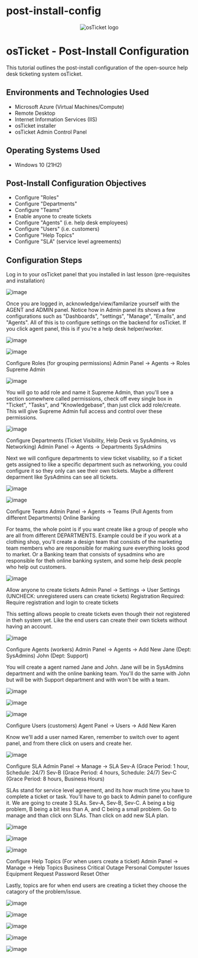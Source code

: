 # post-install-config
<p align="center">
<img src="https://i.imgur.com/Clzj7Xs.png" alt="osTicket logo"/>
</p>

<h1>osTicket - Post-Install Configuration</h1>
This tutorial outlines the post-install configuration of the open-source help desk ticketing system osTicket.<br />



<h2>Environments and Technologies Used</h2>

- Microsoft Azure (Virtual Machines/Compute)
- Remote Desktop
- Internet Information Services (IIS)
- osTicket installer
- osTicket Admin Control Panel

<h2>Operating Systems Used </h2>

- Windows 10</b> (21H2)

<h2>Post-Install Configuration Objectives</h2>

- Configure "Roles"
- Configure "Departments"
- Configure "Teams"
- Enable anyone to create tickets 
- Configure "Agents" (i.e. help desk employees)
- Configure "Users" (i.e. customers)
- Configure "Help Topics"
- Configure "SLA" (service level agreements)

<h2>Configuration Steps</h2>

Log in to your osTicket panel that you installed in last lesson (pre-requisites and installation)

![image](https://github.com/user-attachments/assets/c50351f7-58c0-4db7-b4ae-27a6e744a814)


Once you are logged in, acknowledge/view/familarize yourself with the AGENT and ADMIN panel.
Notice how in Admin panel its shows a few configurations such as "Dashboards", "settings", "Manage", "Emails", and "Agents".
All of this is to configure settings on the backend for osTicket. If you click agent panel, this is if you're a help desk helper/worker.

![image](https://github.com/user-attachments/assets/03b1e98f-9a50-41ad-9d6e-18849ecd938d)

![image](https://github.com/user-attachments/assets/02a4ff62-eaad-4a58-9593-462b7ce9799f)


Configure Roles (for grouping permissions)
Admin Panel -> Agents -> Roles
Supreme Admin

![image](https://github.com/user-attachments/assets/71d1f311-4d71-4d86-bb10-052bdaf8790f)

You will go to add role and name it Supreme Admin, than you'll see a section somewhere called permissions, check off evey single box in "Ticket", "Tasks", and "Knowledgebase",
than just click add role/create. This will give Supreme Admin full access and control over these permissions.

![image](https://github.com/user-attachments/assets/a310c354-25ed-49c3-8e3c-5bbd746f1044)



Configure Departments (Ticket Visibility, Help Desk vs SysAdmins, vs Networking)
Admin Panel -> Agents -> Departments
SysAdmins

Next we will configure departments to view ticket visability, so if a ticket gets assigned to like a specific department 
such as networking, you could configure it so they only can see their own tickets. Maybe a different deparment like SysAdmins can see all tickets.

![image](https://github.com/user-attachments/assets/63f812b3-0dad-4bb7-82b1-759505a2e568)


![image](https://github.com/user-attachments/assets/83eb04c1-da75-49ed-ae5d-7450e5eb4c60)



Configure Teams
Admin Panel -> Agents -> Teams (Pull Agents from different Departments)
Online Banking

For teams, the whole point is if you want create like a group of people who are all from different DEPARTMENTS. Example could be if you work at a clothing shop, you'll create a design team that consists of the marketing team members who are responsible for making sure everything looks good to market. Or a Banking team that consists of sysadmins who are responsible for theh online banking system, and some help desk people who help out customers.

![image](https://github.com/user-attachments/assets/8d13a6f4-386e-4d9d-bf24-295655dfdd10)


Allow anyone to create tickets
Admin Panel -> Settings -> User Settings (UNCHECK: unregistered users can create tickets)
Registration Required: Require registration and login to create tickets 

This setting allows people to create tickets even though their not registered in theh system yet. Like the end users can create their own tickets without having an account.

![image](https://github.com/user-attachments/assets/2c9ff3d0-a6f5-45d5-b9a8-86a67c9d78ca)



Configure Agents (workers)
Admin Panel -> Agents -> Add New
Jane (Dept: SysAdmins)
John (Dept: Support)

You will create a agent named Jane and John. Jane will be in SysAdmins department and with the online banking team. You'll do the same with John but will be with Support department and with won't be with a team.


![image](https://github.com/user-attachments/assets/c7ff4efd-fda0-4d1a-9873-2d5f5256944b)


![image](https://github.com/user-attachments/assets/dfe14490-3865-4f9f-90e3-850012a0c56f)


![image](https://github.com/user-attachments/assets/7becdc94-45d8-45df-8e90-554fa49f49b1)




Configure Users (customers)
Agent Panel -> Users -> Add New
Karen

Know we'll add a user named Karen, remember to switch over to agent panel, and from there click on users and create her.

![image](https://github.com/user-attachments/assets/99e2d51a-1d51-40ba-ba22-6565bad49cb7)


Configure SLA
Admin Panel -> Manage -> SLA
Sev-A (Grace Period: 1 hour, Schedule: 24/7)
Sev-B (Grace Period: 4 hours, Schedule: 24/7)
Sev-C (Grace Period: 8 hours, Business Hours)

SLAs stand for service level agreement, and its how much time you have to complete a ticket or task. You'll have to go back to Admin panel to configure it. We are going to create 3 SLAs. Sev-A, Sev-B, Sev-C. A being a big problem, B being a bit less than A, and C being a small problem. Go to manage and than click onn SLAs. Than click on add new SLA plan.

![image](https://github.com/user-attachments/assets/1e9fee92-e135-43fd-9385-d81c14c85ff8)

![image](https://github.com/user-attachments/assets/456533c8-8082-4f79-b9a1-b5e15478bd4b)


![image](https://github.com/user-attachments/assets/3c0133de-288f-43d7-9ad5-6be401d88cee)



Configure Help Topics (For when users create a ticket)
Admin Panel -> Manage -> Help Topics
Business Critical Outage
Personal Computer Issues
Equipment Request
Password Reset
Other


Lastly, topics are for when end users are creating a ticket they choose the catagory of the problem/issue.

![image](https://github.com/user-attachments/assets/a91f68b7-9047-4b01-b6c0-bdc1f1d25e97)


![image](https://github.com/user-attachments/assets/70636830-2d2b-4bc4-b7f4-6521b8f89244)

![image](https://github.com/user-attachments/assets/29bb45f6-a6f5-4b99-9622-1d56892d8ffb)



![image](https://github.com/user-attachments/assets/92a5dbc5-53fd-47e3-a86d-41f2401b9673)

![image](https://github.com/user-attachments/assets/f95d708c-ecd4-4187-bbba-0910b4ccb550)









